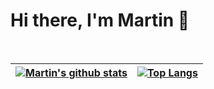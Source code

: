 # Hi there, I'm Martin 👋

<br>

[![Martin's github stats](https://github-readme-stats.vercel.app/api?username=martinfoakes&count_private=true&theme=vue&show_icons=true)](https://github.com/martinfoakes) | [![Top Langs](https://github-readme-stats.vercel.app/api/top-langs/?username=martinfoakes&layout=compact)](https://github.com/martinfoakes)
------------ | -------------
<!--
**martinfoakes/martinfoakes** is a ✨ _special_ ✨ repository because its `README.md` (this file) appears on your GitHub profile.

Here are some ideas to get you started:

- 🔭 I’m currently working on ...
- 🌱 I’m currently learning ...
- 👯 I’m looking to collaborate on ...
- 🤔 I’m looking for help with ...
- 💬 Ask me about ...
- 📫 How to reach me: ...
- ⚡ Fun fact: ...
-->
